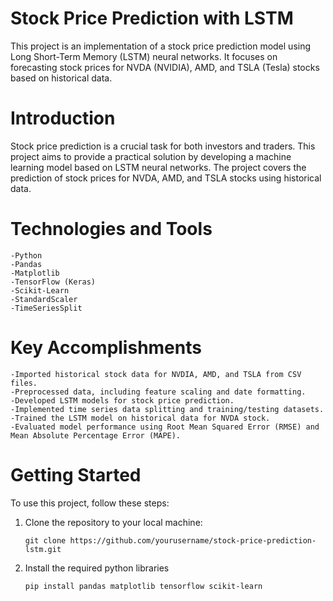# Stock Price Prediction with LSTM

This project is an implementation of a stock price prediction model using Long Short-Term Memory (LSTM) neural networks. It focuses on forecasting stock prices for NVDA (NVIDIA), AMD, and TSLA (Tesla) stocks based on historical data.


# Introduction

Stock price prediction is a crucial task for both investors and traders. This project aims to provide a practical solution by developing a machine learning model based on LSTM neural networks. The project covers the prediction of stock prices for NVDA, AMD, and TSLA stocks using historical data.

# Technologies and Tools

    -Python
    -Pandas
    -Matplotlib
    -TensorFlow (Keras)
    -Scikit-Learn
    -StandardScaler
    -TimeSeriesSplit

# Key Accomplishments

    -Imported historical stock data for NVDIA, AMD, and TSLA from CSV files.
    -Preprocessed data, including feature scaling and date formatting.
    -Developed LSTM models for stock price prediction.
    -Implemented time series data splitting and training/testing datasets.
    -Trained the LSTM model on historical data for NVDA stock.
    -Evaluated model performance using Root Mean Squared Error (RMSE) and Mean Absolute Percentage Error (MAPE).

# Getting Started

To use this project, follow these steps:

 1. Clone the repository to your local machine:
    
    `git clone https://github.com/yourusername/stock-price-prediction-lstm.git`

2. Install the required python libraries

    `pip install pandas matplotlib tensorflow scikit-learn`
    
